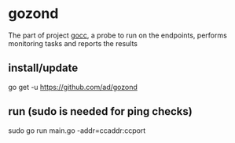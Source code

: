 # gozond
The part of project [gocc](https://github.com/ad/gocc), a probe to run on the endpoints, performs monitoring tasks and reports the results

## install/update
go get -u https://github.com/ad/gozond

## run (sudo is needed for ping checks)
sudo go run main.go -addr=ccaddr:ccport
